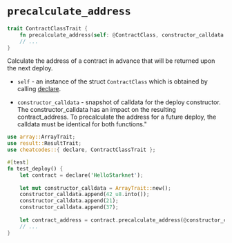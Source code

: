 # `precalculate_address`

```rust 
trait ContractClassTrait {
    fn precalculate_address(self: @ContractClass, constructor_calldata: @Array::<felt252>) -> ContractAddress;
    // ...
}
```
Calculate the address of a contract in advance that will be returned upon the next deploy.

- `self` - an instance of the struct `ContractClass` which is obtained by calling [declare](./declare.md).

- `constructor_calldata` - snapshot of calldata for the deploy constructor. The constructor_calldata has an impact on the resulting contract_address. To precalculate the address for a future deploy, the calldata must be identical for both functions."

```rust
use array::ArrayTrait;
use result::ResultTrait;
use cheatcodes::{ declare, ContractClassTrait };

#[test]
fn test_deploy() {
    let contract = declare('HelloStarknet');
    
    let mut constructor_calldata = ArrayTrait::new();
    constructor_calldata.append(42_u8.into());
    constructor_calldata.append(21);
    constructor_calldata.append(37);
  
    let contract_address = contract.precalculate_address(@constructor_calldata).unwrap();
    // ...
}
```
